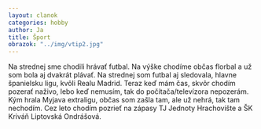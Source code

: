 ```yaml
---
layout: clanok
categories: hobby
author: Ja
title: Šport
obrazok: "../img/vtip2.jpg"
---
```


Na strednej sme chodili hrávať futbal. Na výške chodíme občas florbal a už som bola aj dvakrát plávať. Na strednej som futbal aj sledovala, 
hlavne španielsku ligu, kvôli Realu Madrid. Teraz keď mám čas, skvôr chodím pozerať naživo, lebo keď nemusím, tak do počítača/televízora nepozerám. 
Kým hrala Myjava extraligu, občas som zašla tam, ale už nehrá, tak tam nechodím. Cez leto chodím pozrieť na zápasy TJ Jednoty Hrachovište 
a ŠK Kriváň  Liptovská Ondrášová. 

